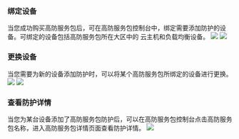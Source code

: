 ### 绑定设备
当您成功购买高防服务包后，可在高防服务包控制台中，绑定需要添加防护的设备。可绑定的设备包括高防服务包所在大区中的
云主机和负载均衡设备。
![](http://imgcache.tcecqpoc.fsphere.cn/image/mccdn.qcloud.com/static/img/b9f090e5d1c91faaac79642647acf7e9/image.png)
![](https:http://imgcache.tcecqpoc.fsphere.cn/image/mccdn.qcloud.com/static/img/5bfb24fdd5f3879bdaaa22181c9beee1/image.png)

### 更换设备
当您需要为新的设备添加防护时，可以将某个高防服务包所绑定的设备进行更换。
![](http://imgcache.tcecqpoc.fsphere.cn/image/mccdn.qcloud.com/static/img/74116dae1e73e40bf6fa898532638b2e/image.png)
![](https:http://imgcache.tcecqpoc.fsphere.cn/image/mccdn.qcloud.com/static/img/5bfb24fdd5f3879bdaaa22181c9beee1/image.png)

### 查看防护详情
当您为某台设备添加了高防服务包防护后，可以在高防服务包控制台点击高防服务包名称，进入高防服务包详情页面查看防护详情。
![](http://imgcache.tcecqpoc.fsphere.cn/image/mccdn.qcloud.com/static/img/78d0175721c528c3ed967a91f42477e6/image.png)
